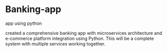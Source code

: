 # Banking-app
app using python

created a comprehensive banking app with microservices architecture and e-commerce platform integration using Python. 
This will be a complete system with multiple services working together.
